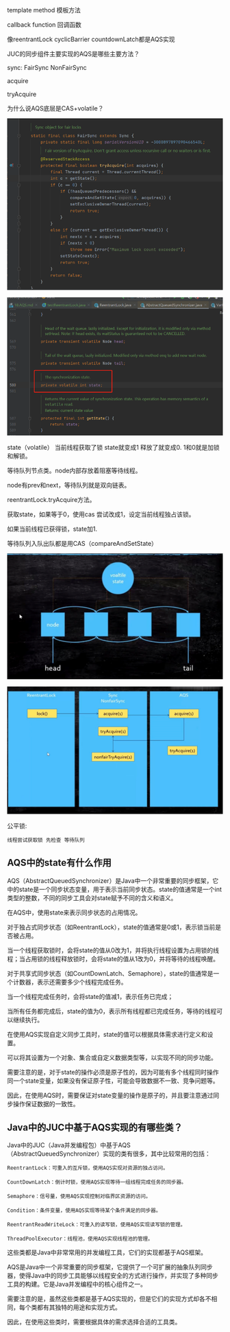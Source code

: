 template method 模板方法

callback function 回调函数

像reentrantLock cyclicBarrier countdownLatch都是AQS实现


JUC的同步组件主要实现的AQS是哪些主要方法？


sync: FairSync NonFairSync

acquire

tryAcquire

为什么说AQS底层是CAS+volatile？

![img_35.png](img/img_35.png)

![img_37.png](img/img_37.png)

state（volatile） 当前线程获取了锁 state就变成1 释放了就变成0.
1和0就是加锁和解锁。

等待队列节点类。node内部存放着阻塞等待线程。

node有prev和next，等待队列就是双向链表。

reentrantLock.tryAcquire方法。

获取state，如果等于0，使用cas 尝试改成1，设定当前线程独占该锁。

如果当前线程已获得锁，state加1.

等待队列入队出队都是用CAS（compareAndSetState）

![img_38.png](img/img_38.png)

![img_36.png](img/img_36.png)

公平锁:
    
    线程尝试获取锁 先检查 等待队列

AQS中的state有什么作用
---

AQS（AbstractQueuedSynchronizer）是Java中一个非常重要的同步框架，它中的state是一个同步状态变量，用于表示当前同步状态。state的值通常是一个int类型的整数，不同的同步工具会对state赋予不同的含义和语义。

在AQS中，使用state来表示同步状态的占用情况。

对于独占式同步状态（如ReentrantLock），state的值通常是0或1，表示锁当前是否被占用。

当一个线程获取锁时，会将state的值从0改为1，并将执行线程设置为占用锁的线程；当占用锁的线程释放锁时，会将state的值从1改为0，并将等待的线程唤醒。

对于共享式同步状态（如CountDownLatch、Semaphore），state的值通常是一个计数器，表示还需要多少个线程完成任务。

当一个线程完成任务时，会将state的值减1，表示任务已完成；

当所有任务都完成后，state的值为0，表示所有线程都已完成任务，等待的线程可以继续执行。

在使用AQS实现自定义同步工具时，state的值可以根据具体需求进行定义和设置。

可以将其设置为一个对象、集合或自定义数据类型等，以实现不同的同步功能。

需要注意的是，对于state的操作必须是原子性的，因为可能有多个线程同时操作同一个state变量，如果没有保证原子性，可能会导致数据不一致、竞争问题等。

因此，在使用AQS时，需要保证对state变量的操作是原子的，并且要注意通过同步操作保证数据的一致性。


Java中的JUC中基于AQS实现的有哪些类？
---


Java中的JUC（Java并发编程包）中基于AQS（AbstractQueuedSynchronizer）实现的类有很多，其中比较常用的包括：

    ReentrantLock：可重入的互斥锁，使用AQS实现对资源的独占访问。
    
    CountDownLatch：倒计时锁，使用AQS实现等待一组线程完成任务的同步器。
    
    Semaphore：信号量，使用AQS实现控制对临界区资源的访问。
    
    Condition：条件变量，使用AQS实现等待某个条件满足的同步器。
    
    ReentrantReadWriteLock：可重入的读写锁，使用AQS实现读写锁的管理。
    
    ThreadPoolExecutor：线程池，使用AQS实现线程池的管理。

这些类都是Java中非常常用的并发编程工具，它们的实现都基于AQS框架。

AQS是Java中一个非常重要的同步框架，它提供了一个可扩展的抽象队列同步器，使得Java中的同步工具能够以线程安全的方式进行操作，并实现了多种同步工具的构建。它是Java并发编程中的核心组件之一。

需要注意的是，虽然这些类都是基于AQS实现的，但是它们的实现方式却各不相同，每个类都有其独特的用途和实现方式。

因此，在使用这些类时，需要根据具体的需求选择合适的工具类。






